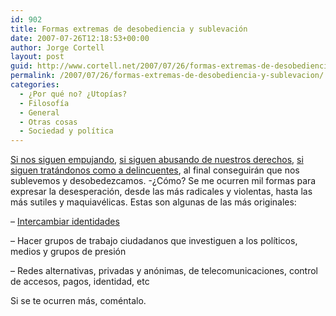 ```yaml
---
id: 902
title: Formas extremas de desobediencia y sublevación
date: 2007-07-26T12:18:53+00:00
author: Jorge Cortell
layout: post
guid: http://www.cortell.net/2007/07/26/formas-extremas-de-desobediencia-y-sublevacion/
permalink: /2007/07/26/formas-extremas-de-desobediencia-y-sublevacion/
categories:
  - ¿Por qué no? ¿Utopías?
  - Filosofí­a
  - General
  - Otras cosas
  - Sociedad y polí­tica
---
```

<a title="rabieta de EGEDA" target="_blank" href="http://www.sgaecontratraxtore.com/cms/index.php?page=mariquilla-rabietas">Si nos siguen empujando</a>, <a title="sociedad de autores belga contra ISPs" target="_blank" href="http://www.elmundo.es/navegante/2007/07/16/tecnologia/1184570248.html">si siguen abusando de nuestros derechos</a>, <a title="Abuela " target="_blank" href="http://alt1040.com/archivo/2007/06/22/la-abuela-terrorista/">si siguen tratándonos como a delincuentes</a>, al final conseguirán que nos sublevemos y desobedezcamos. -¿Cómo? Se me ocurren mil formas para expresar la desesperación, desde las más radicales y violentas, hasta las más sutiles y maquiavélicas. Estas son algunas de las más originales:

– <a target="_blank" title="Vender identidad" href="http://www.elpais.com/articulo/sociedad/Quieres/ser/elpepusoc/20070124elpepusoc_1/Tes">Intercambiar identidades</a>

– Hacer grupos de trabajo ciudadanos que investiguen a los polí­ticos, medios y grupos de presión

– Redes alternativas, privadas y anónimas, de telecomunicaciones, control de accesos, pagos, identidad, etc

Si se te ocurren más, coméntalo.
